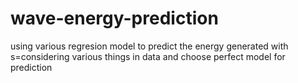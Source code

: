 # wave-energy-prediction

using various regresion model to predict the energy generated with s=considering various things in data and choose perfect model for prediction
